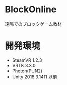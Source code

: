 # BlockOnline
遠隔でのブロックゲーム教材

# 開発環境
* SteamVR 1.2.3
* VRTK 3.3.0
* Photon(PUN2)
* Unity 2018.3.14f1 以前
